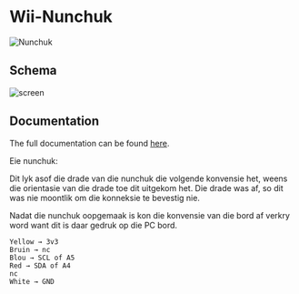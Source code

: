# Wii-Nunchuk

![Nunchuk](https://github.com/infusion/Fritzing/blob/master/Nunchuk/nunchuk.jpg?raw=true)

Schema
---

![screen](https://github.com/infusion/Fritzing/blob/master/Nunchuk/screen.png?raw=true)

Documentation
---
The full documentation can be found [here](http://www.xarg.org/2016/12/using-a-wii-nunchuk-with-arduino/).


Eie nunchuk:

Dit lyk asof die drade van die nunchuk die volgende konvensie het, weens die orientasie van die drade toe dit uitgekom het.  Die drade was af, so dit was nie moontlik om die konneksie te bevestig nie.

Nadat die nunchuk oopgemaak is kon die konvensie van die bord af verkry word want dit is daar gedruk op die PC bord.



    Yellow → 3v3
    Bruin → nc
    Blou → SCL of A5
    Red → SDA of A4
    nc
    White → GND
